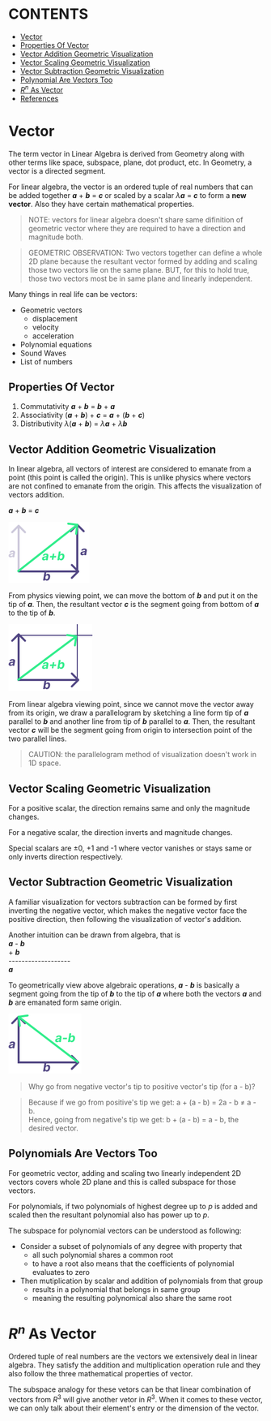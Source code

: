 # CONTENTS

- [Vector](#vector)
- [Properties Of Vector](#properties-of-vector)
- [Vector Addition Geometric Visualization](#vector-addition-geometric-visualization)
- [Vector Scaling Geometric Visualization](#vector-scaling-geometric-visualization)
- [Vector Subtraction Geometric Visualization](#vector-subtraction-geometric-visualization)
- [Polynomial Are Vectors Too](#polynomials-are-vectors-too)
- [$R^n$ As Vector](#as-vector)
- [References](#references)

# Vector

The term vector in Linear Algebra is derived from Geometry along with other terms 
like space, subspace, plane, dot product, etc.
In Geometry, a vector is a directed segment.

For linear algebra, the vector is an ordered tuple of real numbers that can be 
added together ***a*** + ***b*** = ***c*** or scaled by a scalar 
$\lambda$***a*** = ***c*** to form a **new vector**. Also they have certain mathematical
properties.

> NOTE: vectors for linear algebra doesn't share same difinition of geometric vector
> where they are required to have a direction and magnitude both.

> GEOMETRIC OBSERVATION: Two vectors together can define a whole 2D plane because the 
> resultant vector formed by adding and scaling those two vectors lie on the same plane.
> BUT, for this to hold true, those two vectors most be in same plane and linearly 
> independent.

Many things in real life can be vectors:
- Geometric vectors
    - displacement
    - velocity
    - acceleration
- Polynomial equations
- Sound Waves
- List of numbers

## Properties Of Vector

1. Commutativity
 ***a*** + ***b*** = ***b*** + ***a***
2. Associativity
 (***a*** + ***b***) + ***c*** = ***a*** + (***b*** + ***c***)
3. Distributivity
 $\lambda$(***a*** + ***b***) = $\lambda$***a*** + $\lambda$***b***


## Vector Addition Geometric Visualization

In linear algebra, all vectors of interest are considered to emanate from a point 
(this point is called the origin). This is unlike physics where vectors are not confined 
to emanate from the origin. This affects the visualization of vectors addition.

***a*** + ***b*** = ***c***

![vectors addition visual for tip to toe](./assets/vectos_addition_tip_toe.svg)

From physics viewing point, we can move the bottom of ***b*** and put it on the tip of 
***a***. Then, the resultant vector ***c*** is the segment going from bottom of ***a*** 
to the tip of ***b***.

![vectors addition visual for parallelogram method](./assets/vectors_addition_parallelogram.svg)

From linear algebra viewing point, since we cannot move the vector away from its origin, 
we draw a parallelogram by sketching a line form tip of ***a*** parallel to ***b*** 
and another line from tip of ***b*** parallel to ***a***. Then, the resultant vector ***c*** 
will be the segment going from origin to intersection point of the two parallel lines.

> CAUTION: the parallelogram method of visualization doesn't work in 1D space.


## Vector Scaling Geometric Visualization

For a positive scalar, the direction remains same and only the magnitude changes.

For a negative scalar, the direction inverts and magnitude changes.

Special scalars are ±0, +1 and -1 where vector vanishes or stays same or only inverts 
direction respectively.


## Vector Subtraction Geometric Visualization

A familiar visualization for vectors subtraction can be formed by first inverting the 
negative vector, which makes the negative vector face the positive direction, then 
following the visualization of vector's addition.

Another intuition can be drawn from algebra, that is \
 ***a*** - ***b*** \
         + ***b*** \
-------------------\
 ***a***

To geometrically view above algebraic operations, ***a*** - ***b*** is basically a 
segment going from the tip of ***b*** to the tip of ***a*** where both the vectors 
***a*** and ***b*** are emanated form same origin.

![vectors subtraction visual](./assets/vectors_subtraction.svg)

> Why go from negative vector's tip to positive vector's tip (for a - b)?

> Because if we go from positive's tip we get: a + (a - b) = 2a - b ≠ a - b.\
> Hence, going from negative's tip we get: b + (a - b) = a - b, the desired vector.


## Polynomials Are Vectors Too

For geometric vector, adding and scaling two linearly independent 2D vectors covers whole 
2D plane and this is called subspace for those vectors.

For polynomials, if two polynomials of highest degree up to $p$ is added and scaled then 
the resultant polynomial also has power up to $p$.

The subspace for polynomial vectors can be understood as following:
- Consider a subset of polynomials of any degree with property that
    - all such polynomial shares a common root
    - to have a root also means that the coefficients of polynomial evaluates to zero
- Then mutiplication by scalar and addition of polynomials from that group
    - results in a polynomial that belongs in same group
    - meaning the resulting polynomical also share the same root


# $R^n$ As Vector

Ordered tuple of real numbers are the vectors we extensively deal in linear algebra.
They satisfy the addition and multiplication operation rule and they also follow the 
three mathematical properties of vector.

The subspace analogy for these vetors can be that linear combination of vectors from 
$R^3$ will give another vetor in $R^3$. When it comes to these vector, we can only talk 
about their element's entry or the dimension of the vector.

